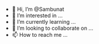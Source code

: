 - 👋 Hi, I’m @Sambunat
- 👀 I’m interested in ...
- 🌱 I’m currently learning ...
- 💞️ I’m looking to collaborate on ...
- 📫 How to reach me ...

<!---
Sambunat/Sambunat is a ✨ special ✨ repository because its `README.md` (this file) appears on your GitHub profile.
You can click the Preview link to take a look at your changes.
--->

